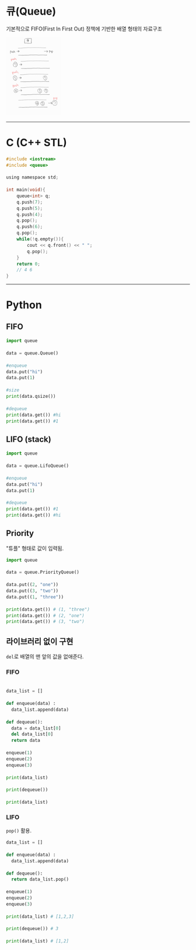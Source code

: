 # 큐(Queue)

기본적으로 FIFO(First In First Out) 정책에 기반한 배열 형태의 자료구조

<img width="30%" src="./queue.jpg" />

---

# C (C++ STL)

```c
#include <iostream>
#include <queue>

using namespace std;

int main(void){
    queue<int> q;
    q.push(7);
    q.push(5);
    q.push(4);
    q.pop();
    q.push(6);
    q.pop();
    while(!q.empty()){
        cout << q.front() << " ";
        q.pop();
    }
    return 0;
    // 4 6
}

```

---

# Python

## FIFO

```python
import queue

data = queue.Queue()

#enqueue
data.put("hi")
data.put(1)

#size
print(data.qsize())

#dequeue
print(data.get()) #hi
print(data.get()) #1
```

## LIFO (stack)

```python
import queue

data = queue.LifoQueue()

#enqueue
data.put("hi")
data.put(1)

#dequeue
print(data.get()) #1
print(data.get()) #hi
```

## Priority

"튜플" 형태로 값이 입력됨.

```python
import queue

data = queue.PriorityQueue()

data.put((2, "one"))
data.put((3, "two"))
data.put((1, "three"))

print(data.get()) # (1, "three")
print(data.get()) # (2, "one")
print(data.get()) # (3, "two")
```

## 라이브러리 없이 구현

`del`로 배열의 맨 앞의 값을 없애준다.

### FIFO

```python

data_list = []

def enqueue(data) :
  data_list.append(data)

def dequeue():
  data = data_list[0]
  del data_list[0]
  return data

enqueue(1)
enqueue(2)
enqueue(3)

print(data_list)

print(dequeue())

print(data_list)

```

### LIFO

`pop()` 활용.

```python
data_list = []

def enqueue(data) :
  data_list.append(data)

def dequeue():
  return data_list.pop()

enqueue(1)
enqueue(2)
enqueue(3)

print(data_list) # [1,2,3]

print(dequeue()) # 3

print(data_list) # [1,2]
```
